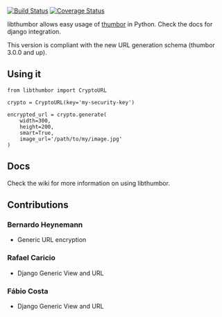 [![Build Status](https://secure.travis-ci.org/thumbor/libthumbor.png)](http://travis-ci.org/thumbor/libthumbor) [![Coverage Status](https://coveralls.io/repos/thumbor/libthumbor/badge.svg?branch=master&service=github)](https://coveralls.io/github/thumbor/libthumbor?branch=master)

libthumbor allows easy usage of
[thumbor](http://github.com/thumbor/thumbor) in Python. Check the docs for django integration.

This version is compliant with the new URL generation schema (thumbor 3.0.0 and up).

## Using it

    from libthumbor import CryptoURL

    crypto = CryptoURL(key='my-security-key')

    encrypted_url = crypto.generate(
        width=300,
        height=200,
        smart=True,
        image_url='/path/to/my/image.jpg'
    )

## Docs

Check the wiki for more information on using libthumbor.

## Contributions

### Bernardo Heynemann

* Generic URL encryption

### Rafael Caricio

* Django Generic View and URL

### Fábio Costa

* Django Generic View and URL
